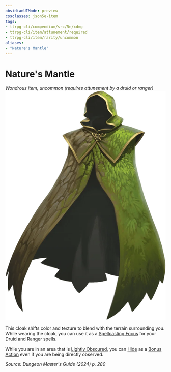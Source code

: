 ```yaml
---
obsidianUIMode: preview
cssclasses: json5e-item
tags:
- ttrpg-cli/compendium/src/5e/xdmg
- ttrpg-cli/item/attunement/required
- ttrpg-cli/item/rarity/uncommon
aliases: 
- "Nature's Mantle"
---
```

# Nature's Mantle
*Wondrous item, uncommon (requires attunement by a druid or ranger)*  
![](Misc%20Files/CLI/compendium/items/img/natures-mantle.webp#right)


This cloak shifts color and texture to blend with the terrain surrounding you. While wearing the cloak, you can use it as a [Spellcasting Focus](Misc%20Files/CLI/rules/variant-rules/spellcasting-focus-xphb.md) for your Druid and Ranger spells.

While you are in an area that is [Lightly Obscured](Misc%20Files/CLI/rules/variant-rules/lightly-obscured-xphb.md), you can [Hide](Misc%20Files/CLI/rules/actions.md#Hide) as a [Bonus Action](Misc%20Files/CLI/rules/variant-rules/bonus-action-xphb.md) even if you are being directly observed.

*Source: Dungeon Master's Guide (2024) p. 280*